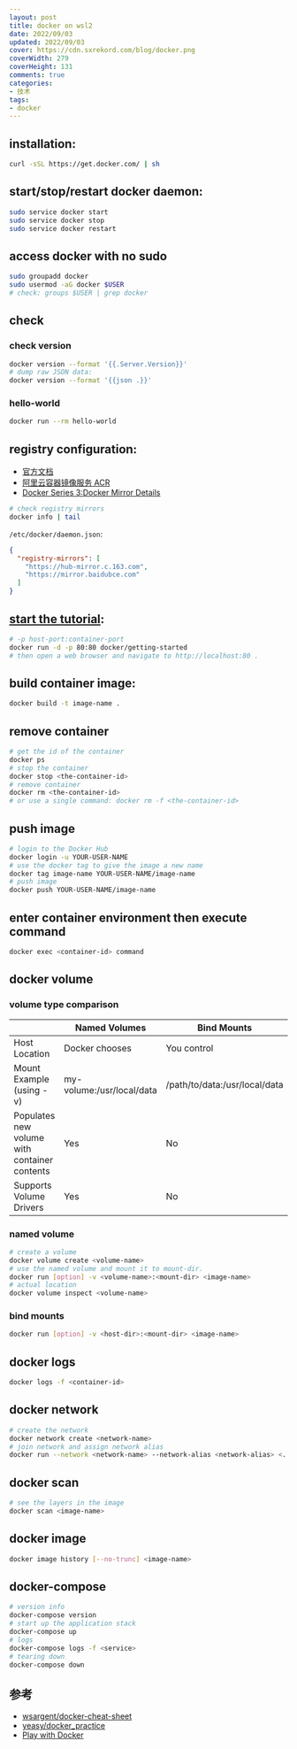 ```yaml
---
layout: post
title: docker on wsl2
date: 2022/09/03
updated: 2022/09/03
cover: https://cdn.sxrekord.com/blog/docker.png
coverWidth: 279
coverHeight: 131
comments: true
categories: 
- 技术
tags:
- docker
---
```


## installation:

```bash
curl -sSL https://get.docker.com/ | sh
```

## start/stop/restart docker daemon:

```bash
sudo service docker start
sudo service docker stop
sudo service docker restart
```

## access docker with no sudo

```bash
sudo groupadd docker
sudo usermod -aG docker $USER
# check: groups $USER | grep docker
```

## check

### check version
```bash
docker version --format '{{.Server.Version}}'
# dump raw JSON data:
docker version --format '{{json .}}'
```

### hello-world

```bash
docker run --rm hello-world
```

## registry configuration:
- [官方文档](https://docs.docker.com/registry/configuration/)
- [阿里云容器镜像服务 ACR](https://help.aliyun.com/document_detail/60750.html?accounttraceid=6762af4bd3de4c77b3111c6bd2402cf7fmmx)
- [Docker Series 3:Docker Mirror Details](https://programmer.group/docker-series-3-docker-mirror-details.html)

```bash
# check registry mirrors
docker info | tail
```

`/etc/docker/daemon.json`:
```json
{
  "registry-mirrors": [
    "https://hub-mirror.c.163.com",
    "https://mirror.baidubce.com"
  ]
}
```

## [start the tutorial](https://docs.docker.com/get-started/):

```bash
# -p host-port:container-port
docker run -d -p 80:80 docker/getting-started
# then open a web browser and navigate to http://localhost:80 .
```

## build container image:

```bash
docker build -t image-name .
```

## remove container

```bash
# get the id of the container
docker ps
# stop the container
docker stop <the-container-id>
# remove container
docker rm <the-container-id>
# or use a single command: docker rm -f <the-container-id>
```

## push image

```bash
# login to the Docker Hub
docker login -u YOUR-USER-NAME
# use the docker tag to give the image a new name
docker tag image-name YOUR-USER-NAME/image-name
# push image
docker push YOUR-USER-NAME/image-name
```

## enter container environment then execute command

```bash
docker exec <container-id> command
```

## docker volume

### volume type comparison

|     | Named Volumes | Bind Mounts |
| ---- | --- | --- |
|Host Location	| Docker chooses	|You control |
|Mount Example (using -v)	| my-volume:/usr/local/data|	/path/to/data:/usr/local/data
|Populates new volume with container contents	|Yes|	No
|Supports Volume Drivers	| Yes	|No

### named volume

```bash
# create a volume
docker volume create <volume-name>
# use the named volume and mount it to mount-dir.
docker run [option] -v <volume-name>:<mount-dir> <image-name>
# actual location
docker volume inspect <volume-name>
```

### bind mounts

```bash
docker run [option] -v <host-dir>:<mount-dir> <image-name>
```

## docker logs

```bash
docker logs -f <container-id>
```

## docker network

```bash
# create the network
docker network create <network-name>
# join network and assign network alias
docker run --network <network-name> --network-alias <network-alias> <...>
```

## docker scan

```bash
# see the layers in the image
docker scan <image-name>
```

## docker image

```bash
docker image history [--no-trunc] <image-name>
```

## docker-compose

```bash
# version info
docker-compose version
# start up the application stack
docker-compose up
# logs
docker-compose logs -f <service>
# tearing down
docker-compose down
```

## 参考
- [wsargent/docker-cheat-sheet](https://github.com/wsargent/docker-cheat-sheet)
- [yeasy/docker_practice](https://github.com/yeasy/docker_practice)
- [Play with Docker](https://labs.play-with-docker.com/)